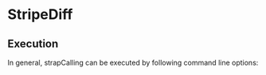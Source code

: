 # StripeDiff

Execution
----------
In general, strapCalling can be executed by following command line options:

